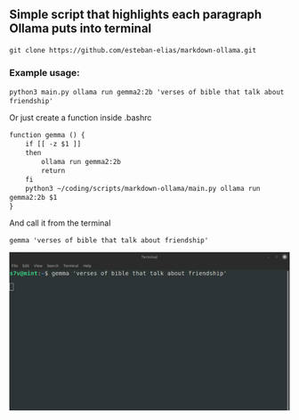 ## Simple script that highlights each paragraph Ollama puts into terminal

```
git clone https://github.com/esteban-elias/markdown-ollama.git
```
### Example usage:
```
python3 main.py ollama run gemma2:2b 'verses of bible that talk about friendship'
```

Or just create a function inside .bashrc
```
function gemma () {
	if [[ -z $1 ]]
	then
		ollama run gemma2:2b
		return
	fi
	python3 ~/coding/scripts/markdown-ollama/main.py ollama run gemma2:2b $1 
}

```
And call it from the terminal
```
gemma 'verses of bible that talk about friendship'
```

![Alt Text](demo.gif)

